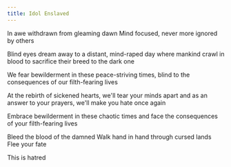 ```yaml
---
title: Idol Enslaved
---
```


In awe withdrawn from gleaming dawn
Mind focused,
never more ignored by others

Blind eyes dream away
to a distant, mind-raped day
where mankind crawl in blood
to sacrifice their breed to the dark one

We fear bewilderment
in these peace-striving times,
blind to the consequences
of our filth-fearing lives

At the rebirth of sickened hearts,
we'll tear your minds apart
and as an answer to your prayers,
we'll make you hate once again

Embrace bewilderment
in these chaotic times
and face the consequences
of your filth-fearing lives

Bleed the blood of the damned
Walk hand in hand through cursed lands
Flee your fate

This is hatred